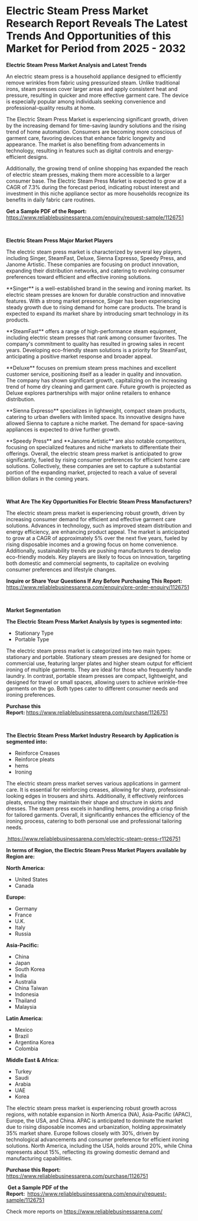 <p><h1>Electric Steam Press Market Research Report Reveals The Latest Trends And Opportunities of this Market for Period from 2025 - 2032</h1></p><p><strong>Electric Steam Press Market Analysis and Latest Trends</strong></p>
<p><p>An electric steam press is a household appliance designed to efficiently remove wrinkles from fabric using pressurized steam. Unlike traditional irons, steam presses cover larger areas and apply consistent heat and pressure, resulting in quicker and more effective garment care. The device is especially popular among individuals seeking convenience and professional-quality results at home.</p><p>The Electric Steam Press Market is experiencing significant growth, driven by the increasing demand for time-saving laundry solutions and the rising trend of home automation. Consumers are becoming more conscious of garment care, favoring devices that enhance fabric longevity and appearance. The market is also benefiting from advancements in technology, resulting in features such as digital controls and energy-efficient designs.</p><p>Additionally, the growing trend of online shopping has expanded the reach of electric steam presses, making them more accessible to a larger consumer base. The Electric Steam Press Market is expected to grow at a CAGR of 7.3% during the forecast period, indicating robust interest and investment in this niche appliance sector as more households recognize its benefits in daily fabric care routines.</p></p>
<p><strong>Get a Sample PDF of the Report:&nbsp;</strong> <a href="https://www.reliablebusinessarena.com/enquiry/request-sample/1126751?utm_campaign=2339&utm_medium=2&utm_source=Github&utm_content=ia&utm_term=10022025&utm_id=electric-steam-press">https://www.reliablebusinessarena.com/enquiry/request-sample/1126751</a></p>
<p>&nbsp;</p>
<p><strong>Electric Steam Press Major Market Players</strong></p>
<p><p>The electric steam press market is characterized by several key players, including Singer, SteamFast, Deluxe, Sienna Expresso, Speedy Press, and Janome Artistic. These companies are focusing on product innovation, expanding their distribution networks, and catering to evolving consumer preferences toward efficient and effective ironing solutions.</p><p>**Singer** is a well-established brand in the sewing and ironing market. Its electric steam presses are known for durable construction and innovative features. With a strong market presence, Singer has been experiencing steady growth due to rising demand for home care products. The brand is expected to expand its market share by introducing smart technology in its products.</p><p>**SteamFast** offers a range of high-performance steam equipment, including electric steam presses that rank among consumer favorites. The company's commitment to quality has resulted in growing sales in recent years. Developing eco-friendly steam solutions is a priority for SteamFast, anticipating a positive market response and broader appeal.</p><p>**Deluxe** focuses on premium steam press machines and excellent customer service, positioning itself as a leader in quality and innovation. The company has shown significant growth, capitalizing on the increasing trend of home dry cleaning and garment care. Future growth is projected as Deluxe explores partnerships with major online retailers to enhance distribution.</p><p>**Sienna Expresso** specializes in lightweight, compact steam products, catering to urban dwellers with limited space. Its innovative designs have allowed Sienna to capture a niche market. The demand for space-saving appliances is expected to drive further growth.</p><p>**Speedy Press** and **Janome Artistic** are also notable competitors, focusing on specialized features and niche markets to differentiate their offerings. Overall, the electric steam press market is anticipated to grow significantly, fueled by rising consumer preferences for efficient home care solutions. Collectively, these companies are set to capture a substantial portion of the expanding market, projected to reach a value of several billion dollars in the coming years.</p></p>
<p>&nbsp;</p>
<p><strong>What Are The Key Opportunities For Electric Steam Press Manufacturers?</strong></p>
<p><p>The electric steam press market is experiencing robust growth, driven by increasing consumer demand for efficient and effective garment care solutions. Advances in technology, such as improved steam distribution and energy efficiency, are enhancing product appeal. The market is anticipated to grow at a CAGR of approximately 5% over the next five years, fueled by rising disposable incomes and a growing focus on home convenience. Additionally, sustainability trends are pushing manufacturers to develop eco-friendly models. Key players are likely to focus on innovation, targeting both domestic and commercial segments, to capitalize on evolving consumer preferences and lifestyle changes.</p></p>
<p><strong>Inquire or Share Your Questions If Any Before Purchasing This Report:</strong> <a href="https://www.reliablebusinessarena.com/enquiry/pre-order-enquiry/1126751?utm_campaign=2339&utm_medium=2&utm_source=Github&utm_content=ia&utm_term=10022025&utm_id=electric-steam-press">https://www.reliablebusinessarena.com/enquiry/pre-order-enquiry/1126751</a></p>
<p>&nbsp;</p>
<p><strong>Market Segmentation</strong></p>
<p><strong>The Electric Steam Press Market Analysis by types is segmented into:</strong></p>
<p><ul><li>Stationary Type</li><li>Portable Type</li></ul></p>
<p><p>The electric steam press market is categorized into two main types: stationary and portable. Stationary steam presses are designed for home or commercial use, featuring larger plates and higher steam output for efficient ironing of multiple garments. They are ideal for those who frequently handle laundry. In contrast, portable steam presses are compact, lightweight, and designed for travel or small spaces, allowing users to achieve wrinkle-free garments on the go. Both types cater to different consumer needs and ironing preferences.</p></p>
<p><strong>Purchase this Report:&nbsp;</strong><a href="https://www.reliablebusinessarena.com/purchase/1126751?utm_campaign=2339&utm_medium=2&utm_source=Github&utm_content=ia&utm_term=10022025&utm_id=electric-steam-press">https://www.reliablebusinessarena.com/purchase/1126751</a></p>
<p>&nbsp;</p>
<p><strong>The Electric Steam Press Market Industry Research by Application is segmented into:</strong></p>
<p><ul><li>Reinforce Creases</li><li>Reinforce pleats</li><li>hems</li><li>Ironing</li></ul></p>
<p><p>The electric steam press market serves various applications in garment care. It is essential for reinforcing creases, allowing for sharp, professional-looking edges in trousers and shirts. Additionally, it effectively reinforces pleats, ensuring they maintain their shape and structure in skirts and dresses. The steam press excels in handling hems, providing a crisp finish for tailored garments. Overall, it significantly enhances the efficiency of the ironing process, catering to both personal use and professional tailoring needs.</p></p>
<p><a href="https://www.reliablebusinessarena.com/electric-steam-press-r1126751?utm_campaign=2339&utm_medium=2&utm_source=Github&utm_content=ia&utm_term=10022025&utm_id=electric-steam-press">&nbsp;https://www.reliablebusinessarena.com/electric-steam-press-r1126751</a></p>
<p><strong>In terms of Region, the Electric Steam Press Market Players available by Region are:</strong></p>
<p>
    <p> <strong> North America: </strong>
        <ul>
            <li>United States</li>
            <li>Canada</li>
        </ul>
        </p> 
    <p> <strong> Europe: </strong>
        <ul>
            <li>Germany</li>
            <li>France</li>
            <li>U.K.</li>
            <li>Italy</li>
            <li>Russia</li>
        </ul>
        </p> 
    <p> <strong> Asia-Pacific: </strong>
        <ul>
            <li>China</li>
            <li>Japan</li>
            <li>South Korea</li>
            <li>India</li>
            <li>Australia</li>
            <li>China Taiwan</li>
            <li>Indonesia</li>
            <li>Thailand</li>
            <li>Malaysia</li>
        </ul>
        </p> 
    <p> <strong> Latin America: </strong>
        <ul>
            <li>Mexico</li>
            <li>Brazil</li>
            <li>Argentina Korea</li>
            <li>Colombia</li>
        </ul>
        </p> 
    <p> <strong> Middle East & Africa: </strong>
        <ul>
            <li>Turkey</li>
            <li>Saudi</li>
            <li>Arabia</li>
            <li>UAE</li>
            <li>Korea</li>
        </ul>
    </p>
    </p>
<p><p>The electric steam press market is experiencing robust growth across regions, with notable expansion in North America (NA), Asia-Pacific (APAC), Europe, the USA, and China. APAC is anticipated to dominate the market due to rising disposable incomes and urbanization, holding approximately 35% market share. Europe follows closely with 30%, driven by technological advancements and consumer preference for efficient ironing solutions. North America, including the USA, holds around 20%, while China represents about 15%, reflecting its growing domestic demand and manufacturing capabilities.</p></p>
<p><strong>Purchase this Report: </strong><a href="https://www.reliablebusinessarena.com/purchase/1126751?utm_campaign=2339&utm_medium=2&utm_source=Github&utm_content=ia&utm_term=10022025&utm_id=electric-steam-press">https://www.reliablebusinessarena.com/purchase/1126751</a></p>
<p>&nbsp;<strong>Get a Sample PDF of the Report:&nbsp;&nbsp;</strong><a href="https://www.reliablebusinessarena.com/enquiry/request-sample/1126751?utm_campaign=2339&utm_medium=2&utm_source=Github&utm_content=ia&utm_term=10022025&utm_id=electric-steam-press">https://www.reliablebusinessarena.com/enquiry/request-sample/1126751</a></p>
<p><strong></strong></p>
<p>Check more reports on <a href="https://www.reliablebusinessarena.com/?utm_campaign=2339&utm_medium=2&utm_source=Github&utm_content=ia&utm_term=10022025&utm_id=electric-steam-press">https://www.reliablebusinessarena.com/</a></p>